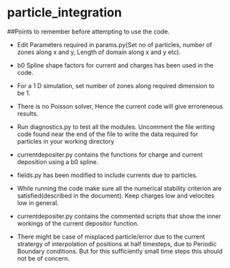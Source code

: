 # particle_integration

##Points to remember before attempting to use the code.

* Edit Parameters required in params.py(Set no of particles, number of zones along x and y, Length of domain along x and y etc).

* b0 Spline shape factors for current and charges has been used in the code.

* For a 1 D simulation, set number of zones along required dimension to be 1.

* There is no Poisson solver, Hence the current code will give erroreneous results.

* Run diagnostics.py to test all the modules. Uncomment the file writing code found near the end of the file to write the data required for particles in your working directory

* currentdepositer.py contains the functions for charge and current deposition using a b0 spline.

* fields.py has been modified to include currents due to particles.

* While running the code make sure all the numerical stability criterion are satisfied(described in the document). Keep charges low and velocites low in general.

* currentdepositer.py contains the commented scripts that show the inner workings of the current depositor function.

* There might be case of misplaced particle/error due to the current stratergy of interpolation of positions at half timesteps, due to Periodic Boundary conditions. But for this sufficiently small time steps this should not be of concern.
